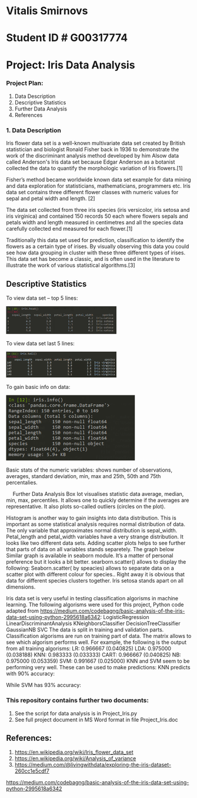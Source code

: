 # Vitalis Smirnovs
# Student ID # G00317774
# Project: Iris Data Analysis

### Project Plan:
1. Data Description
2. Descriptive Statistics
3. Further Data Analysis
4. References

### 1. Data Description
Iris flower data set is a well-known multivariate data set created by British statistician and biologist Ronald Fisher back in 1936 to demonstrate the work of the discriminant analysis method developed by him 
Alsow data called Anderson's Iris data set because Edgar Anderson as a botanist collected the data to quantify the morphologic variation of Iris flowers.[1] 

Fisher’s method became worldwide known data set example for data mining and data exploration for statisticians, mathematicians, programmers etc. Iris data set contains three different flower classes with numeric values for sepal and petal width and length.  [2]

The data set collected from three iris species (iris versicolor, iris setosa and iris virginica) and contained 150 records 50 each where flowers sepals and petals width and length measured in centimetres and all the species data carefully collected end measured for each flower.[1]

Traditionally this data set used for prediction, classification to identify the flowers as a certain type of irises. By visually observing this data you could see how data grouping in cluster with these three different types of irises. This data set has become a classic, and is often used in the literature to illustrate the work of various statistical algorithms.[3]

## Descriptive Statistics
To view data set – top 5 lines:


<img src = "head.png" width = "300">
 
To view data set last 5 lines:

<img src = "tail.png" width = "300">
 
To gain basic info on data:

<img src = "info.png" width = "350">
 
Basic stats of the numeric variables: shows number of observations, averages, standard deviation, min, max and 25th, 50th and 75th percentalies.
 
 
Further Data Analysis
Box lot visualises statistic data average, median, min, max, percentiles.  It allows one to quickly determine if the averages are representative. It also plots so-called outliers (circles on the plot).
 
Histogram is another way to gain insights into data distribution. 
This is important as some statistical analysis requires normal distribution of data. The only variable that approximates normal distribution is sepal_width. Petal_length and petal_width variables have a very strange distribution. It looks like two different data sets. 
Adding scatter plots helps to see further that parts of data on all variables stands separetely. The graph below  
Similar graph is available in seaborn module. It’s a matter of personal preference but it looks a bit better. searborn.scatter() allows to display the following: 
Seaborn.scatter( by speacies) allows to separate data on a scatter plot with different colour for species.. Right away it is obvious that data for different species clusters together. Iris setosa stands apart on all dimensions.
 
Iris data set is very useful in testing classification algorisms in machine learning. 
The following algorisms were used for this project, Python code adapted from https://medium.com/codebagng/basic-analysis-of-the-iris-data-set-using-python-2995618a6342:
LogisticRegression
LinearDiscriminantAnalysis
KNeighborsClassifier
DecisionTreeClassifier
GaussianNB
SVC
The data is split in training and validation parts.
Classification algorisms are run on training part of data. The matrix allows to see which algorism performs well.
For example, the following is the output from all training algorisms:
LR: 0.966667 (0.040825)
LDA: 0.975000 (0.038188)
KNN: 0.983333 (0.033333)
CART: 0.966667 (0.040825)
NB: 0.975000 (0.053359)
SVM: 0.991667 (0.025000)
KNN and SVM seem to be performing very well. These can be used to make predictions:
KNN predicts with 90% accuracy:
 
While SVM has 93% accuracy:

### This repository contains further two documents:

 1) See the script for data analysis is in Project_Iris.py
 2) See full project document in MS Word format in file Project_Iris.doc
 

## References:
1. https://en.wikipedia.org/wiki/Iris_flower_data_set
2. https://en.wikipedia.org/wiki/Analysis_of_variance
3. https://medium.com/@livingwithdata/exploring-the-iris-dataset-260cc1e5cdf7

https://medium.com/codebagng/basic-analysis-of-the-iris-data-set-using-python-2995618a6342

